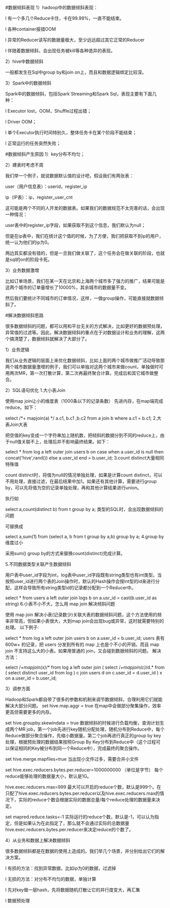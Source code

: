 #数据倾斜表现
1）hadoop中的数据倾斜表现：

l 有一个多几个Reduce卡住，卡在99.99%，一直不能结束。

l 各种container报错OOM

l 异常的Reducer读写的数据量极大，至少远远超过其它正常的Reducer

l 伴随着数据倾斜，会出现任务被kill等各种诡异的表现。

2）hive中数据倾斜

一般都发生在Sql中group by和join on上，而且和数据逻辑绑定比较深。

3）Spark中的数据倾斜

Spark中的数据倾斜，包括Spark Streaming和Spark Sql，表现主要有下面几种：

l Executor lost，OOM，Shuffle过程出错；

l Driver OOM；

l 单个Executor执行时间特别久，整体任务卡在某个阶段不能结束；

l 正常运行的任务突然失败；

#数据倾斜产生原因
1）key分布不均匀；

2）建表时考虑不周

我们举一个例子，就说数据默认值的设计吧，假设我们有两张表：

user（用户信息表）：userid，register_ip

ip（IP表）：ip，register_user_cnt

这可能是两个不同的人开发的数据表。如果我们的数据规范不太完善的话，会出现一种情况：

user表中的register_ip字段，如果获取不到这个信息，我们默认为null；

但是在ip表中，我们在统计这个值的时候，为了方便，我们把获取不到ip的用户，统一认为他们的ip为0。

两边其实都没有错的，但是一旦我们做关联了，这个任务会在做关联的阶段，也就是sql的on的阶段卡死。

3）业务数据激增

比如订单场景，我们在某一天在北京和上海两个城市多了强力的推广，结果可能是这两个城市的订单量增长了10000%，其余城市的数据量不变。

然后我们要统计不同城市的订单情况，这样，一做group操作，可能直接就数据倾斜了。

#解决数据倾斜思路

很多数据倾斜的问题，都可以用和平台无关的方式解决，比如更好的数据预处理，异常值的过滤等。因此，解决数据倾斜的重点在于对数据设计和业务的理解，这两个搞清楚了，数据倾斜就解决了大部分了。

1）业务逻辑

我们从业务逻辑的层面上来优化数据倾斜，比如上面的两个城市做推广活动导致那两个城市数据量激增的例子，我们可以单独对这两个城市来做count，单独做时可用两次MR，第一次打散计算，第二次再最终聚合计算。完成后和其它城市做整合。

2）SQL语句优化
  1.大小表Join
  
  使用map join让小的维度表（1000条以下的记录条数） 先进内存，在map端完成reduce。如下：
  
  select /*+ mapjoin(a) */ 
  a.c1, b.c1 ,b.c2
  from a join b 
  where a.c1 = b.c1;
  2.大表Join大表
  
  把空值的key变成一个字符串加上随机数，把倾斜的数据分到不同的reduce上，由于null值关联不上，处理后并不影响最终结果。如下：
  
  select * from log a 
  left outer join users b 
  on 
  case when a.user_id is null 
  then concat('hive',rand()) 
  else a.user_id end = b.user_id;
  3.count distinct大量相同特殊值
  
  count distinct时，将值为null的情况单独处理，如果是计算count distinct，可以不用处理，直接过滤，在最后结果中加1。如果还有其他计算，需要进行group by，可以先将值为空的记录单独处理，再和其他计算结果进行union。
  
  执行如
  
  select a,count(distinct b) from t group by a;
  类型的SQL时，会出现数据倾斜的问题
  
  可替换成
  
  select a,sum(1) from (select a, b from t group by a,b) group by a;
  4.group by维度过小
  
  采用sum() group by的方式来替换count(distinct)完成计算。
  
  5.不同数据类型关联产生数据倾斜
  
  用户表中user_id字段为int，log表中user_id字段既有string类型也有int类型。当按照user_id进行两个表的Join操作时，默认的Hash操作会按int型的id来进行分配，这样会导致所有string类型id的记录都分配到一个Reducer中。
  
  select * from users a
  left outer join logs b
  on a.usr_id = cast(b.user_id as string)
  6.小表不小不大，怎么用 map join 解决倾斜问题
  
  使用 map join 解决小表(记录数少)关联大表的数据倾斜问题，这个方法使用的频率非常高，但如果小表很大，大到map join会出现bug或异常，这时就需要特别的处理。 以下例子:
  
  select * from log a
  left outer join users b
  on a.user_id = b.user_id;
  users 表有 600w+ 的记录，把 users 分发到所有的 map 上也是个不小的开销，而且 map join 不支持这么大的小表。如果用普通的 join，又会碰到数据倾斜的问题。
  解决方法：
  
  select /*+mapjoin(x)*/* from log a
    left outer join (
      select  /*+mapjoin(c)*/d.*
        from ( select distinct user_id from log ) c
        join users d
        on c.user_id = d.user_id
      ) x
    on a.user_id = b.user_id;

3）调参方面

Hadoop和Spark都自带了很多的参数和机制来调节数据倾斜，合理利用它们就能解决大部分问题。
set hive.map.aggr = true
在map中会做部分聚集操作，效率更高但需要更多的内存。

set hive.groupby.skewindata = true
数据倾斜的时候进行负载均衡，查询计划生成两个MR job，第一个job先进行key随机分配处理，随机分布到Reduce中，每个Reduce做部分聚合操作，先缩小数据量。第二个job再进行真正的group by key处理，根据预处理的数据结果按照Group By Key分布到Reduce中（这个过程可以保证相同的Key被分布到同一个Reduce中），完成最终的聚合操作。

set hive.merge.mapfiles=true
当出现小文件过多，需要合并小文件

set hive.exec.reducers.bytes.per.reducer=1000000000 （单位是字节）
每个reduce能够处理的数据量大小，默认是1G。

hive.exec.reducers.max=999
最大可以开启的reduce个数，默认是999个。在只配了hive.exec.reducers.bytes.per.reducer以及hive.exec.reducers.max的情况下，实际的reduce个数会根据实际的数据总量/每个reduce处理的数据量来决定。

set mapred.reduce.tasks=-1
实际运行的reduce个数，默认是-1，可以认为指定，但是如果认为在此指定了，那么就不会通过实际的总数据量hive.exec.reducers.bytes.per.reducer来决定reduce的个数了。

4）从业务和数据上解决数据倾斜

很多数据倾斜都是在数据的使用上造成的。我们举几个场景，并分别给出它们的解决方案。

l 有损的方法：找到异常数据，比如ip为0的数据，过滤掉

l 无损的方法：对分布不均匀的数据，单独计算

l 先对key做一层hash，先将数据随机打散让它的并行度变大，再汇集

l 数据预处理

